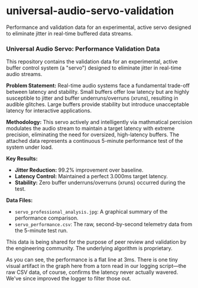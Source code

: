 # universal-audio-servo-validation
Performance and validation data for an experimental, active servo designed to eliminate jitter in real-time buffered data streams.
### Universal Audio Servo: Performance Validation Data

This repository contains the validation data for an experimental, active buffer control system (a "servo") designed to eliminate jitter in real-time audio streams.

**Problem Statement:**
Real-time audio systems face a fundamental trade-off between latency and stability. Small buffers offer low latency but are highly susceptible to jitter and buffer underruns/overruns (xruns), resulting in audible glitches. Large buffers provide stability but introduce unacceptable latency for interactive applications.

**Methodology:**
This servo actively and intelligently via mathmatical percision modulates the audio stream to maintain a target latency with extreme precision, eliminating the need for oversized, high-latency buffers. The attached data represents a continuous 5-minute performance test of the system under load.

**Key Results:**
* **Jitter Reduction:** 99.2% improvement over baseline.
* **Latency Control:** Maintained a perfect 3.000ms target latency.
* **Stability:** Zero buffer underruns/overruns (xruns) occurred during the test.

**Data Files:**
* `servo_professional_analysis.jpg`: A graphical summary of the performance comparison.
* `servo_performance.csv`: The raw, second-by-second telemetry data from the 5-minute test run.

This data is being shared for the purpose of peer review and validation by the engineering community. The underlying algorithm is proprietary.

As you can see, the performance is a flat line at 3ms. There is one tiny visual artifact in the graph here from a torn read in our logging script—the raw CSV data, of course, confirms the latency never actually wavered. We've since improved the logger to filter those out.
